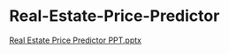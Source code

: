# Real-Estate-Price-Predictor
[Real Estate Price Predictor PPT.pptx](https://github.com/Simran9518/Real-Estate-Price-Predictor/files/6244233/Real.Estate.Price.Predictor.PPT.pptx)
